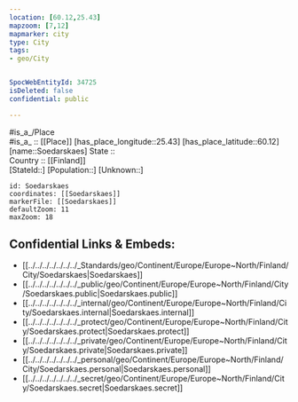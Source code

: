 ```yaml
---
location: [60.12,25.43] 
mapzoom: [7,12] 
mapmarker: city 
type: City
tags:
- geo/City


SpocWebEntityId: 34725
isDeleted: false
confidential: public

---
```

#is_a_/Place  
#is_a_ :: [[Place]] 
[has_place_longitude::25.43] 
[has_place_latitude::60.12] 
[name::Soedarskaes] 
State ::  
Country :: [[Finland]]  
[StateId::] 
[Population::] 
[Unknown::] 


```leaflet
id: Soedarskaes
coordinates: [[Soedarskaes]] 
markerFile: [[Soedarskaes]] 
defaultZoom: 11 
maxZoom: 18
```


## Confidential Links & Embeds: 
- [[../../../../../../../_Standards/geo/Continent/Europe/Europe~North/Finland/City/Soedarskaes|Soedarskaes]] 
- [[../../../../../../../_public/geo/Continent/Europe/Europe~North/Finland/City/Soedarskaes.public|Soedarskaes.public]] 
- [[../../../../../../../_internal/geo/Continent/Europe/Europe~North/Finland/City/Soedarskaes.internal|Soedarskaes.internal]] 
- [[../../../../../../../_protect/geo/Continent/Europe/Europe~North/Finland/City/Soedarskaes.protect|Soedarskaes.protect]] 
- [[../../../../../../../_private/geo/Continent/Europe/Europe~North/Finland/City/Soedarskaes.private|Soedarskaes.private]] 
- [[../../../../../../../_personal/geo/Continent/Europe/Europe~North/Finland/City/Soedarskaes.personal|Soedarskaes.personal]] 
- [[../../../../../../../_secret/geo/Continent/Europe/Europe~North/Finland/City/Soedarskaes.secret|Soedarskaes.secret]] 
